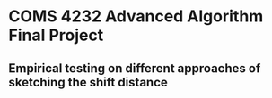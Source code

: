 # COMS 4232 Advanced Algorithm Final Project

## Empirical testing on different approaches of sketching the shift distance
